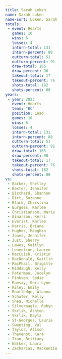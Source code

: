 ```yaml
---
title: Sarah Loken
name: Sarah Loken
name-sort: Loken, Sarah
totals:
 - event: Hearts
   games: 10
   wins: 6
   losses: 4
   inturn-total: 131
   inturn-percent: 88
   outturn-total: 51
   outturn-percent: 91
   draw-total: 165
   draw-percent: 90
   takeout-total: 17
   takeout-percent: 76
   shots-total: 182
   shots-percent: 88
years:
 - year: 2023
   event: Hearts
   team: "BC"
   position: Lead
   games: 10
   wins: 6
   losses: 4
   inturn-total: 131
   inturn-percent: 88
   outturn-total: 51
   outturn-percent: 91
   draw-total: 165
   draw-percent: 90
   takeout-total: 17
   takeout-percent: 76
   shots-total: 182
   shots-percent: 88
vs:
 - Barker, Shelley
 - Baxter, Jennifer
 - Birchard, Shannon
 - Birt, Suzanne
 - Black, Christina
 - Burgess, Karlee
 - Christianson, Marie
 - Einarson, Kerri
 - Everist, Karlee
 - Harris, Briane
 - Hughes, Meaghan
 - Jones, Jennifer
 - Just, Sherry
 - Lawes, Kaitlyn
 - Lenentine, Lauren
 - MacCuish, Kristin
 - MacDonald, Kaitlin
 - MacPhail, Brigitte
 - Middaugh, Kelly
 - Peterman, Jocelyn
 - Pinksen, Sadie
 - Ramsay, Geri-Lynn
 - Riley, Emily
 - Routledge, Alanna
 - Schafer, Kelly
 - Shea, Michelle
 - Silvernagle, Robyn
 - Skrlik, Ashton
 - Skrlik, Kayla
 - St-Georges, Laurie
 - Sweeting, Val
 - Taylor, Alison
 - Thevenot, Kara
 - Tran, Brittany
 - Walker, Laura
 - Zacharias, Mackenzie
---
```

